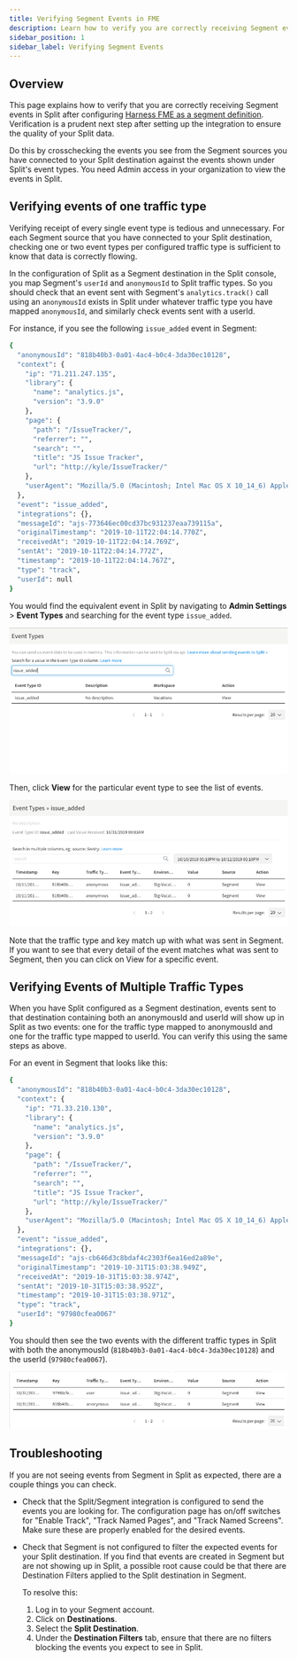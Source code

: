 ```yaml
---
title: Verifying Segment Events in FME
description: Learn how to verify you are correctly receiving Segment events in Harness FME.
sidebar_position: 1
sidebar_label: Verifying Segment Events
---
```


## Overview

This page explains how to verify that you are correctly receiving Segment events in Split after configuring [Harness FME as a segment definition](/docs/feature-management-experimentation/integrations/segment#harness-fme-as-a-destination). Verification is a prudent next step after setting up the integration to ensure the quality of your Split data. 

Do this by crosschecking the events you see from the Segment sources you have connected to your Split destination against the events shown under Split's event types. You need Admin access in your organization to view the events in Split.

## Verifying events of one traffic type

Verifying receipt of every single event type is tedious and unnecessary. For each Segment source that you have connected to your Split destination, checking one or two event types per configured traffic type is sufficient to know that data is correctly flowing. 

In the configuration of Split as a Segment destination in the Split console, you map Segment's `userId` and `anonymousId` to Split traffic types. So you should check that an event sent with Segment's `analytics.track()` call using an `anonymousId` exists in Split under whatever traffic type you have mapped `anonymousId`, and similarly check events sent with a userId.

For instance, if you see the following `issue_added` event in Segment:

```bash
{
  "anonymousId": "818b40b3-0a01-4ac4-b0c4-3da30ec10128",
  "context": {
    "ip": "71.211.247.135",
    "library": {
      "name": "analytics.js",
      "version": "3.9.0"
    },
    "page": {
      "path": "/IssueTracker/",
      "referrer": "",
      "search": "",
      "title": "JS Issue Tracker",
      "url": "http://kyle/IssueTracker/"
    },
    "userAgent": "Mozilla/5.0 (Macintosh; Intel Mac OS X 10_14_6) AppleWebKit/537.36 (KHTML, like Gecko) Chrome/77.0.3865.90 Safari/537.36"
  },
  "event": "issue_added",
  "integrations": {},
  "messageId": "ajs-773646ec00cd37bc931237eaa739115a",
  "originalTimestamp": "2019-10-11T22:04:14.770Z",
  "receivedAt": "2019-10-11T22:04:14.769Z",
  "sentAt": "2019-10-11T22:04:14.772Z",
  "timestamp": "2019-10-11T22:04:14.767Z",
  "type": "track",
  "userId": null
}
```

You would find the equivalent event in Split by navigating to **Admin Settings** > **Event Types** and searching for the event type `issue_added`.

![](../static/event-types.png)

Then, click **View** for the particular event type to see the list of events.

![](../static/view-events.png)

Note that the traffic type and key match up with what was sent in Segment. If you want to see that every detail of the event matches what was sent to Segment, then you can click on View for a specific event.

## Verifying Events of Multiple Traffic Types

When you have Split configured as a Segment destination, events sent to that destination containing both an anonymousId and userId will show up in Split as two events: one for the traffic type mapped to anonymousId and one for the traffic type mapped to userId. You can verify this using the same steps as above. 

For an event in Segment that looks like this:

```bash
{
  "anonymousId": "818b40b3-0a01-4ac4-b0c4-3da30ec10128",
  "context": {
    "ip": "71.33.210.130",
    "library": {
      "name": "analytics.js",
      "version": "3.9.0"
    },
    "page": {
      "path": "/IssueTracker/",
      "referrer": "",
      "search": "",
      "title": "JS Issue Tracker",
      "url": "http://kyle/IssueTracker/"
    },
    "userAgent": "Mozilla/5.0 (Macintosh; Intel Mac OS X 10_14_6) AppleWebKit/537.36 (KHTML, like Gecko) Chrome/77.0.3865.120 Safari/537.36"
  },
  "event": "issue_added",
  "integrations": {},
  "messageId": "ajs-cb646d3c8bdaf4c2303f6ea16ed2a89e",
  "originalTimestamp": "2019-10-31T15:03:38.949Z",
  "receivedAt": "2019-10-31T15:03:38.974Z",
  "sentAt": "2019-10-31T15:03:38.952Z",
  "timestamp": "2019-10-31T15:03:38.971Z",
  "type": "track",
  "userId": "97980cfea0067"
}
```

You should then see the two events with the different traffic types in Split with both the anonymousId (`818b40b3-0a01-4ac4-b0c4-3da30ec10128`) and the userId (`97980cfea0067`).

![](../static/events-traffic.png)

## Troubleshooting

If you are not seeing events from Segment in Split as expected, there are a couple things you can check.

- Check that the Split/Segment integration is configured to send the events you are looking for. The configuration page has on/off switches for "Enable Track", "Track Named Pages", and "Track Named Screens". Make sure these are properly enabled for the desired events.
- Check that Segment is not configured to filter the expected events for your Split destination. If you find that events are created in Segment but are not showing up in Split, a possible root cause could be that there are Destination Filters applied to the Split destination in Segment.

  To resolve this:

  1. Log in to your Segment account.
  1. Click on **Destinations**.
  1. Select the **Split Destination**.
  1. Under the **Destination Filters** tab, ensure that there are no filters blocking the events you expect to see in Split.

